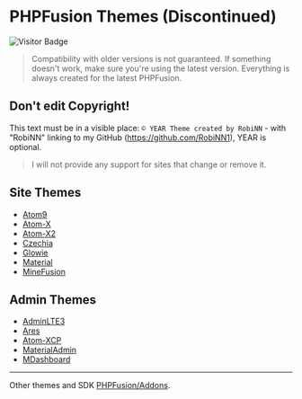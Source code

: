 # PHPFusion Themes (Discontinued)

![Visitor Badge](https://visitor-badge.laobi.icu/badge?page_id=PF-Projects.PF-Themes)

> Compatibility with older versions is not guaranteed.
If something doesn't work, make sure you're using the latest version. Everything is always created for the latest PHPFusion.

## Don't edit Copyright!
This text must be in a visible place: `© YEAR Theme created by RobiNN` - with "RobiNN" linking to my GitHub (https://github.com/RobiNN1), YEAR is optional.

> I will not provide any support for sites that change or remove it.

## Site Themes
- [Atom9](themes/Atom9)
- [Atom-X](themes/Atom-X)
- [Atom-X2](themes/Atom-X2)
- [Czechia](themes/Czechia)
- [Glowie](themes/Glowie)
- [Material](themes/Material)
- [MineFusion](themes/MineFusion)

## Admin Themes
- [AdminLTE3](admin_themes/AdminLTE3)
- [Ares](admin_themes/Ares)
- [Atom-XCP](admin_themes/Atom-XCP)
- [MaterialAdmin](admin_themes/MaterialAdmin)
- [MDashboard](admin_themes/MDashboard)

---

Other themes and SDK [PHPFusion/Addons](https://github.com/PHPFusion/Addons).

<!-- Don't copy my code! -->
